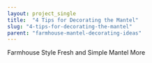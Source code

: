 ```yaml
---
layout: project_single
title:  "4 Tips for Decorating the Mantel"
slug: "4-tips-for-decorating-the-mantel"
parent: "farmhouse-mantel-decorating-ideas"
---
```

Farmhouse Style Fresh and Simple Mantel                                                                                                                                                                                 More